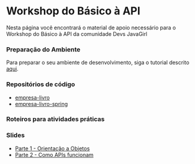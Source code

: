 # Workshop do Básico à API

Nesta página você encontrará o material de apoio necessário para o Workshop do Básico à API da comunidade Devs JavaGirl

### Preparação do Ambiente

Para preparar o seu ambiente de desenvolvimento, siga o tutorial descrito [aqui](https://github.com/myakiju/pick-me/wiki).

### Repositórios de código

- [empresa-livro](https://github.com/devs-javagirl/empresta-livro)
- [empresa-livro-spring](https://github.com/devs-javagirl/empresta-livro-spring)

### Roteiros para atividades práticas

### Slides
- [Parte 1 - Orientação a Objetos](https://docs.google.com/presentation/d/14JoimO2tt4XnesUMrbPtPKc6oqfXDu1abBh_cDoHN24/edit?usp=sharing)
- [Parte  2 - Como APIs funcionam](https://docs.google.com/presentation/d/1c2ZlqiNCK9cgzv_fMDJTel1CepHq2VGiZ92zfXtLfkk/edit?usp=drivesdk)
